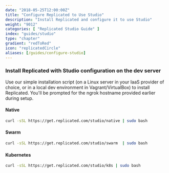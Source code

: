 ```yaml
---
date: "2018-05-25T12:00:00Z"
title: "Configure Replicated to Use Studio"
description: "Install Replicated and configure it to use Studio"
weight: "9012"
categories: [ "Replicated Studio Guide" ]
index: "guides/studio"
type: "chapter"
gradient: "redToRed"
icon: "replicatedCircle"
aliases: [/guides/configure-studio]
---
```


### Install Replicated with Studio configuration on the dev server

Use our simple installation script (on a Linux server in your IaaS provider of choice, or in a local dev environment in Vagrant/VirtualBox) to install Replicated. You'll be prompted for the ngrok hostname provided earlier during setup.

#### Native

```bash
curl -sSL https://get.replicated.com/studio/native | sudo bash
```

#### Swarm

```bash
curl -sSL https://get.replicated.com/studio/swarm  | sudo bash
```

#### Kubernetes

```bash
curl -sSL https://get.replicated.com/studio/k8s | sudo bash
```
